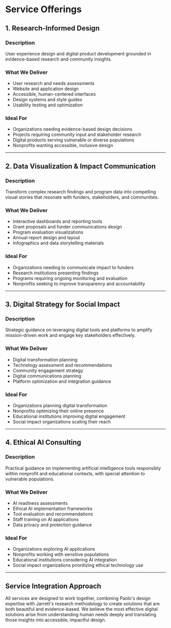 # Service Offerings

## 1. Research-Informed Design

### Description
User experience design and digital product development grounded in evidence-based research and community insights.

### What We Deliver
- User research and needs assessments
- Website and application design
- Accessible, human-centered interfaces
- Design systems and style guides
- Usability testing and optimization

### Ideal For
- Organizations needing evidence-based design decisions
- Projects requiring community input and stakeholder research
- Digital products serving vulnerable or diverse populations
- Nonprofits wanting accessible, inclusive design

---

## 2. Data Visualization & Impact Communication

### Description
Transform complex research findings and program data into compelling visual stories that resonate with funders, stakeholders, and communities.

### What We Deliver
- Interactive dashboards and reporting tools
- Grant proposals and funder communications design
- Program evaluation visualizations
- Annual report design and layout
- Infographics and data storytelling materials

### Ideal For
- Organizations needing to communicate impact to funders
- Research institutions presenting findings
- Programs requiring ongoing monitoring and evaluation
- Nonprofits seeking to improve transparency and accountability

---

## 3. Digital Strategy for Social Impact

### Description
Strategic guidance on leveraging digital tools and platforms to amplify mission-driven work and engage key stakeholders effectively.

### What We Deliver
- Digital transformation planning
- Technology assessment and recommendations
- Community engagement strategy
- Digital communications planning
- Platform optimization and integration guidance

### Ideal For
- Organizations planning digital transformation
- Nonprofits optimizing their online presence
- Educational institutions improving digital engagement
- Social impact organizations scaling their reach

---

## 4. Ethical AI Consulting

### Description
Practical guidance on implementing artificial intelligence tools responsibly within nonprofit and educational contexts, with special attention to vulnerable populations.

### What We Deliver
- AI readiness assessments
- Ethical AI implementation frameworks
- Tool evaluation and recommendations
- Staff training on AI applications
- Data privacy and protection guidance

### Ideal For
- Organizations exploring AI applications
- Nonprofits working with sensitive populations
- Educational institutions considering AI integration
- Social impact organizations prioritizing ethical technology use

---

## Service Integration Approach

All services are designed to work together, combining Paolo's design expertise with Jarrett's research methodology to create solutions that are both beautiful and evidence-based. We believe the most effective digital solutions arise from understanding human needs deeply and translating those insights into accessible, impactful design.
